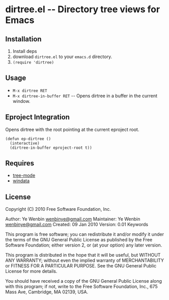 # dirtree.el -- Directory tree views for Emacs

## Installation

1. Install deps
2. download `dirtree.el` to your `emacs.d` directory.
3. `(require 'dirtree)`

## Usage

* `M-x dirtree RET`
* `M-x dirtree-in-buffer RET` -- Opens dirtree in a buffer in the current
   window.


## Eproject Integration

Opens dirtree with the root pointing at the current eproject root.

    (defun ep-dirtree ()
      (interactive)
      (dirtree-in-buffer eproject-root t))


## Requires

* [tree-mode](http://www.emacswiki.org/emacs/tree-mode.el)
* [windata](http://www.emacswiki.org/emacs/windata.el)


## License

Copyright (C) 2010 Free Software Foundation, Inc.

Author: Ye Wenbin <wenbinye@gmail.com>
Maintainer: Ye Wenbin <wenbinye@gmail.com>
Created: 09 Jan 2010
Version: 0.01
Keywords

This program is free software; you can redistribute it and/or modify
it under the terms of the GNU General Public License as published by
the Free Software Foundation; either version 2, or (at your option)
any later version.

This program is distributed in the hope that it will be useful,
but WITHOUT ANY WARRANTY; without even the implied warranty of
MERCHANTABILITY or FITNESS FOR A PARTICULAR PURPOSE.  See the
GNU General Public License for more details.

You should have received a copy of the GNU General Public License
along with this program; if not, write to the Free Software
Foundation, Inc., 675 Mass Ave, Cambridge, MA 02139, USA.

